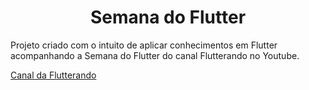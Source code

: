 <center> 
  
  <h1> Semana do Flutter </h1>
  
</center>

Projeto criado com o intuito de aplicar conhecimentos em Flutter acompanhando a Semana do Flutter do canal Flutterando no Youtube.

<a href="https://www.youtube.com/user/jacobaraujo7"> Canal da Flutterando </a>
